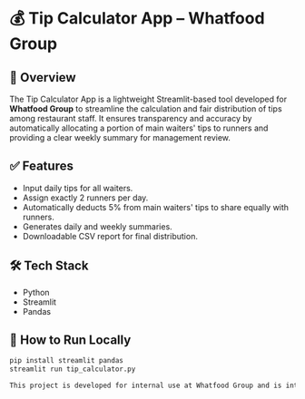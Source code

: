 # 💰 Tip Calculator App – Whatfood Group

## 📖 Overview
The Tip Calculator App is a lightweight Streamlit-based tool developed for **Whatfood Group** to streamline the calculation and fair distribution of tips among restaurant staff. It ensures transparency and accuracy by automatically allocating a portion of main waiters' tips to runners and providing a clear weekly summary for management review.

## ✅ Features
- Input daily tips for all waiters.
- Assign exactly 2 runners per day.
- Automatically deducts 5% from main waiters' tips to share equally with runners.
- Generates daily and weekly summaries.
- Downloadable CSV report for final distribution.

## 🛠 Tech Stack
- Python  
- Streamlit  
- Pandas  

## 🚀 How to Run Locally
```bash
pip install streamlit pandas
streamlit run tip_calculator.py

This project is developed for internal use at Whatfood Group and is intended for educational or demonstration purposes only. Redistribution or commercial use is not permitted without written permission.


